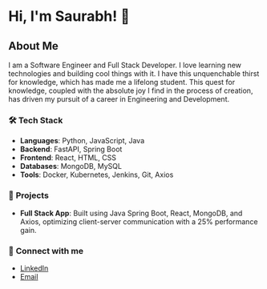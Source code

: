 # Hi, I'm Saurabh! 👋

## About Me
I am a Software Engineer and Full Stack Developer. I love learning new technologies and building cool things with it. I have this unquenchable thirst for knowledge, which has made me a lifelong student. This quest for knowledge, coupled with the absolute joy I find in the process of creation, has driven my pursuit of a career in Engineering and Development. 

### 🛠️ **Tech Stack**  
- **Languages**: Python, JavaScript, Java  
- **Backend**: FastAPI, Spring Boot  
- **Frontend**: React, HTML, CSS  
- **Databases**: MongoDB, MySQL  
- **Tools**: Docker, Kubernetes, Jenkins, Git, Axios

### 🚀 **Projects**  
- **Full Stack App**: Built using Java Spring Boot, React, MongoDB, and Axios, optimizing client-server communication with a 25% performance gain.

### 💬 **Connect with me**  
- [LinkedIn](https://www.linkedin.com/in/saurabh-kalelkar)  
- [Email](mailto:saurabh@example.com)

